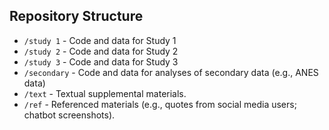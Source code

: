 ## Repository Structure





- `/study 1` - Code and data for Study 1
- `/study 2` - Code and data for Study 2
- `/study 3` - Code and data for Study 3
- `/secondary` - Code and data for analyses of secondary data (e.g., ANES data)
- `/text` - Textual supplemental materials.
- `/ref` - Referenced materials (e.g., quotes from social media users; chatbot screenshots).
